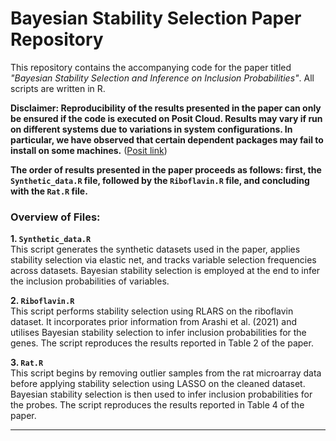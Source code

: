 # Bayesian Stability Selection Paper Repository

This repository contains the accompanying code for the paper titled *"Bayesian Stability Selection and Inference on Inclusion Probabilities"*. All scripts are written in R. 

**Disclaimer: Reproducibility of the results presented in the paper can only be ensured if the code is executed on Posit Cloud. Results may vary if run on different systems due to variations in system configurations. In particular, we have observed that certain dependent packages may fail to install on some machines.** ([Posit link](https://posit.cloud/content/9064090))



**The order of results presented in the paper proceeds as follows: first, the `Synthetic_data.R` file, followed by the `Riboflavin.R` file, and concluding with the `Rat.R` file.**

### Overview of Files:

**1. `Synthetic_data.R`**  
This script generates the synthetic datasets used in the paper, applies stability selection via elastic net, and tracks variable selection frequencies across datasets. Bayesian stability selection is employed at the end to infer the inclusion probabilities of variables.

**2. `Riboflavin.R`**  
This script performs stability selection using RLARS on the riboflavin dataset. It incorporates prior information from Arashi et al. (2021) and utilises Bayesian stability selection to infer inclusion probabilities for the genes. The script reproduces the results reported in Table 2 of the paper.

**3. `Rat.R`**  
This script begins by removing outlier samples from the rat microarray data before applying stability selection using LASSO on the cleaned dataset. Bayesian stability selection is then used to infer inclusion probabilities for the probes. The script reproduces the results reported in Table 4 of the paper.


---







